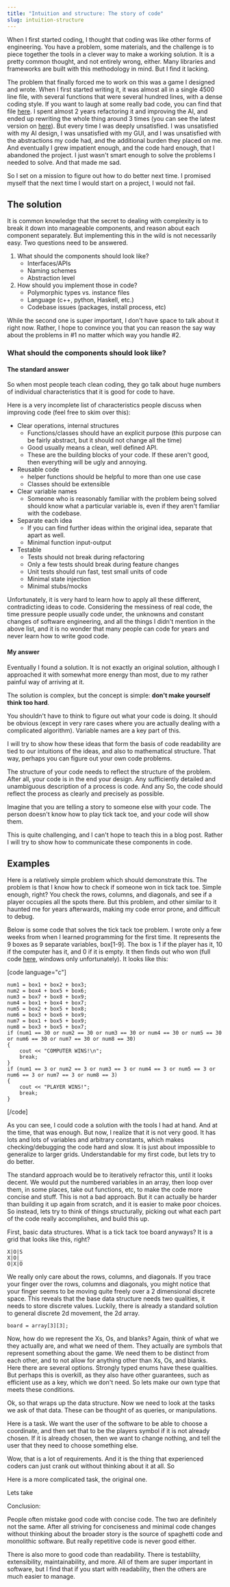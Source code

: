 ```yaml
---
title: "Intuition and structure: The story of code"
slug: intuition-structure
---
```


When I first started coding, I thought that coding was like other forms of engineering. You have a problem, some materials, and the challenge is to piece together the tools in a clever way to make a working solution. It is a pretty common thought, and not entirely wrong, either. Many libraries and frameworks are built with this methodology in mind. But I find it lacking.

The problem that finally forced me to work on this was a game I designed and wrote. When I first started writing it, it was almost all in a single 4500 line file, with several functions that were several hundred lines, with a dense coding style. If you want to laugh at some really bad code, you can find that file [here](https://gist.github.com/weepingwillowben/9f180dda531aed3249836efe12351033). I spent almost 2 years refactoring it and improving the AI, and ended up rewriting the whole thing around 3 times (you can see the latest version on [here](https://github.com/weepingwillowben/qtwargame)). But every time I was deeply unsatisfied. I was unsatisfied with my AI design, I was unsatisfied with my GUI, and I was unsatisfied with the abstractions my code had, and the additional burden they placed on me. And eventually I grew impatient enough, and the code hard enough, that I abandoned the project. I just wasn't smart enough to solve the problems I needed to solve. And that made me sad.

So I set on a mission to figure out how to do better next time. I promised myself that the next time I would start on a project, I would not fail.

## The solution

It is common knowledge that the secret to dealing with complexity is to break it down into manageable components, and reason about each component separately. But implementing this in the wild is not necessarily easy. Two questions need to be answered.

1. What should the components should look like?
    * Interfaces/APIs
    * Naming schemes
    * Abstraction level
2. How should you implement those in code?
    * Polymorphic types vs. instance files
    * Language (c++, python, Haskell, etc.)
    * Codebase issues (packages, install process, etc)

While the second one is super important, I don't have space to talk about it right now. Rather, I hope to convince you that you can reason the say way about the problems in \#1 no matter which way you handle \#2.

### What should the components should look like?

#### The standard answer

So when most people teach clean coding, they go talk about huge numbers of individual characteristics that it is good for code to have.

Here is a very incomplete list of characteristics people discuss when improving code (feel free to skim over this):

* Clear operations, internal structures
    * Functions/classes should have an explicit purpose (this purpose can be fairly abstract, but it should not change all the time)
    * Good usually means a clean, well defined API.
    * These are the building blocks of your code. If these aren't good, then everything will be ugly and annoying.
* Reusable code
    * helper functions should be helpful to more than one use case
    * Classes should be extensible
* Clear variable names
    * Someone who is reasonably familiar with the problem being solved should know what a particular variable is, even if they aren't familiar with the codebase.
* Separate each idea
    * If you can find further ideas within the original idea, separate that apart as well.
    * Minimal function input-output
* Testable
    * Tests should not break during refactoring
    * Only a few tests should break during feature changes
    * Unit tests should run fast, test small units of code
    * Minimal state injection
    * Minimal stubs/mocks

Unfortunately, it is very hard to learn how to apply all these different, contradicting ideas to code. Considering the messiness of real code, the time pressure people usually code under, the unknowns and constant changes of software engineering, and all the things I didn't mention in the above list, and it is no wonder that many people can code for years and never learn how to write good code.

#### My answer

Eventually I found a solution. It is not exactly an original solution, although I approached it with somewhat more energy than most, due to my rather painful way of arriving at it.

The solution is complex, but the concept is simple: **don't make yourself think too hard**.

You shouldn't have to think to figure out what your code is doing. It should be obvious (except in very rare cases where you are actually dealing with a complicated algorithm). Variable names are a key part of this.



I will try to show how these ideas that form the basis of code readability are tied to our intuitions of the ideas, and also to mathematical structure. That way, perhaps you can figure out your own code problems.

The structure of your code needs to reflect the structure of the problem. After all, your code is in the end your design. Any sufficiently detailed and unambiguous description of a process is code. And any  So, the code should reflect the process as clearly and precisely as possible.

Imagine that you are telling a story to someone else with your code. The person doesn't know how to play tick tack toe, and your code will show them.

This is quite challenging, and I can't hope to teach this in a blog post. Rather I will try to show how to communicate these components in code.


## Examples

Here is a relatively simple problem which should demonstrate this. The problem is that I know how to check if someone won in tick tack toe. Simple enough, right? You check the rows, columns, and diagonals, and see if a player occupies all the spots there. But this problem, and other similar to it haunted me for years afterwards, making my code error prone, and difficult to debug.

Below is some code that solves the tick tack toe problem. I wrote only a few weeks from when I learned programming for the first time. It represents the 9 boxes as 9 separate variables, box[1-9]. The box is 1 if the player has it, 10 if the computer has it, and 0 if it is empty. It then finds out who won (full code [here](https://gist.github.com/weepingwillowben/8786b84688936e206408d71ae040c18e), windows only unfortunately). It looks like this:

[code language="c"]

    num1 = box1 + box2 + box3;
    num2 = box4 + box5 + box6;
    num3 = box7 + box8 + box9;
    num4 = box1 + box4 + box7;
    num5 = box2 + box5 + box8;
    num6 = box3 + box6 + box9;
    num7 = box1 + box5 + box9;
    num8 = box3 + box5 + box7;
    if (num1 == 30 or num2 == 30 or num3 == 30 or num4 == 30 or num5 == 30 or num6 == 30 or num7 == 30 or num8 == 30)
    {
        cout << "COMPUTER WINS!\n";
        break;
    }
    if (num1 == 3 or num2 == 3 or num3 == 3 or num4 == 3 or num5 == 3 or num6 == 3 or num7 == 3 or num8 == 3)
    {
        cout << "PLAYER WINS!";
        break;
    }

[/code]

As you can see, I could code a solution with the tools I had at hand. And at the time, that was enough. But now, I realize that it is not very good. It has lots and lots of variables and arbitrary constants, which makes checking/debugging the code hard and slow. It is just about impossible to generalize to larger grids. Understandable for my first code, but lets try to do better.

The standard approach would be to iteratively refractor this, until it looks decent. We would put the numbered variables in an array, then loop over them, in some places, take out functions, etc, to make the code more concise and stuff. This is not a bad approach. But it can actually be harder than building it up again from scratch, and it is easier to make poor choices. So instead, lets try to think of things structurally, picking out what each part of the code really accomplishes, and build this up.

First, basic data structures. What is a tick tack toe board anyways? It is a grid that looks like this, right?

    X|O|S
    X|O|_
    O|X|O

We really only care about the rows, columns, and diagonals. If you trace your finger over the rows, columns and diagonals, you might notice that your finger seems to be moving quite freely over a 2 dimensional discrete space. This reveals that the base data structure needs two qualities, it needs to store discrete values. Luckily, there is already a standard solution to general discrete 2d movement, the 2d array.

    board = array[3][3];

Now, how do we represent the Xs, Os, and blanks? Again, think of what we they actually are, and what we need of them. They actually are symbols that represent something about the game. We need them to be distinct from each other, and to not allow for anything other than Xs, Os, and blanks. Here there are several options. Strongly typed enums have these qualities. But perhaps this is overkill, as they also have other guarantees, such as efficient use as a key, which we don't need. So lets make our own type that meets these conditions.



Ok, so that wraps up the data structure. Now we need to look at the tasks we ask of that data. These can be thought of as queries, or manipulations.

Here is a task. We want the user of the software to be able to choose a coordinate, and then set that to be the players symbol if it is not already chosen. If it is already chosen, then we want to change nothing, and tell the user that they need to choose something else.

Wow, that is a lot of requirements. And it is the thing that experienced coders can just crank out without thinking about it at all. So

Here is a more complicated task, the original one.

Lets take


Conclusion:

People often mistake good code with concise code. The two are definitely not the same. After all striving for conciseness and minimal code changes without thinking about the broader story is the source of spaghetti code and monolithic software. But really repetitive code is never good either.

There is also more to good code than readability. There is testablilty, extensibility, maintainability, and more. All of them are super important in software, but I find that if you start with readability, then the others are much easier to manage.
